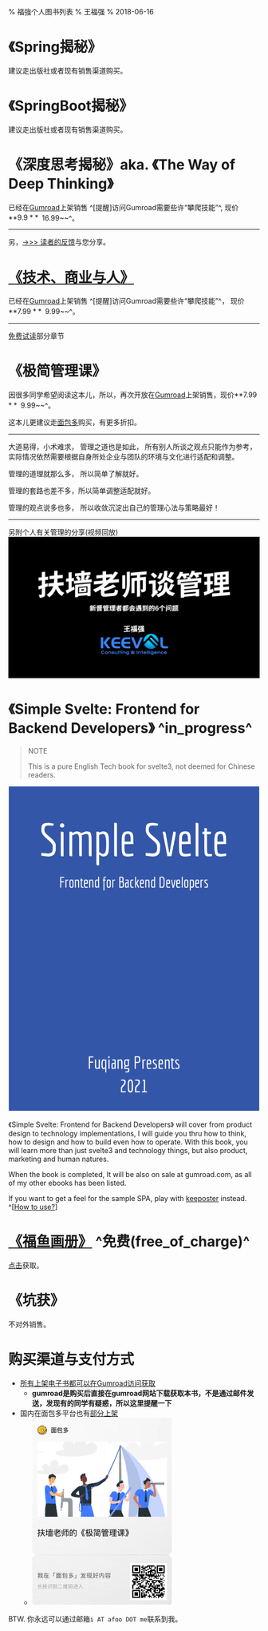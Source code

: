 %  福強个人图书列表
% 王福强
% 2018-06-16

# 《Spring揭秘》

建议走出版社或者现有销售渠道购买。

# 《SpringBoot揭秘》

建议走出版社或者现有销售渠道购买。

# 《深度思考揭秘》aka. 《The Way of Deep Thinking》 

已经在[Gumroad](https://gumroad.com/l/BRmvgb)上架销售 ^\[提醒\]访问Gumroad需要些许“攀爬技能”^, 现价**$9.9**^~~$16.99~~^。

---

另，[->>> 读者的反馈](book-readers-praise.html)与您分享。

# [《技术、商业与人》](https://afoo.me/afpay/?id=tbh)

已经在[Gumroad](https://gum.co/uLPkW)上架销售 ^\[提醒\]访问Gumroad需要些许“攀爬技能”^， 现价**$7.99**^~~$9.99~~^。 


---

[免费试读](books/技术_商业与人-免费试读.pdf)部分章节

# 《极简管理课》

因很多同学希望阅读这本儿，所以，再次开放在[Gumroad](https://gum.co/fANOaE)上架销售，现价**$7.99**^~~$9.99~~^。 

这本儿更建议走[面包多](https://mianbaoduo.com/o/bread/YZ2WlZdq)购买，有更多折扣。

---

大道易得，小术难求， 管理之道也是如此， 所有别人所谈之观点只能作为参考，实际情况依然需要根据自身所处企业与团队的环境与文化进行适配和调整。 

管理的道理就那么多， 所以简单了解就好。

管理的套路也差不多，所以简单调整适配就好。

管理的观点说多也多， 所以收敛沉淀出自己的管理心法与策略最好！

---
另附个人有关管理的分享(视频回放)
[![](images/mgt_talk_cover.jpg)](https://youtu.be/tIPwf7KKinc)



# 《Simple Svelte: Frontend for Backend Developers》 ^in_progress^

> NOTE
> 
> This is a pure English Tech book for svelte3, not deemed for Chinese readers. 

![](images/cover_simple_svelte.jpg)

《Simple Svelte: Frontend for Backend Developers》 will cover from product design to technology implementations, I will guide you thru how to think, how to design and how to build even how to operate. With this book, you will learn more than just svelte3 and technology things, but also product, marketing and human natures.

When the book is completed, It will be also on sale at gumroad.com, as all of my other ebooks has been listed.

If you want to get a feel for the sample SPA, play with [keeposter](https://poster.keevol.cn/) instead. ^[[How to use?](https://www.bilibili.com/video/BV1pg411F7jQ?share_source=copy_web)]



# [《福鱼画册》](https://wfq.gumroad.com/l/wKzbp) ^免费(free_of_charge)^

[点击](https://wfq.gumroad.com/l/wKzbp)获取。


# 《坑获》

不对外销售。


# 购买渠道与支付方式

- [所有上架电子书都可以在Gumroad访问获取](https://wfq.gumroad.com/l) 
    - **gumroad是购买后直接在gumroad网站下载获取本书，不是通过邮件发送，发现有的同学有疑惑，所以这里提醒一下**
- 国内在面包多平台也有[部分上架](https://mianbaoduo.com/o/fgg)
  - [![扶墙老师的《极简管理课》](images/mbd_share_mgt_book.png)](https://mianbaoduo.com/o/bread/YZ2WlZdq)

BTW. 你永远可以通过邮箱`i AT afoo DOT me`联系到我。







